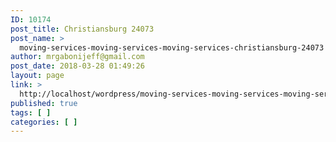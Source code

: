 ```yaml
---
ID: 10174
post_title: Christiansburg 24073
post_name: >
  moving-services-moving-services-moving-services-christiansburg-24073
author: mrgabonijeff@gmail.com
post_date: 2018-03-28 01:49:26
layout: page
link: >
  http://localhost/wordpress/moving-services-moving-services-moving-services-christiansburg-24073/
published: true
tags: [ ]
categories: [ ]
---
```

